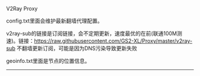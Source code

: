 V2Ray Proxy

config.txt里面会维护最新翻墙代理配置。

v2ray-sub的链接是订阅链接，会不定期更新，速度最优的在前(联通100M测速)。链接：https://raw.githubusercontent.com/GS2-XL/Proxy/master/v2ray-sub
不翻墙更新订阅，可能是因为DNS污染导致更新失败

geoinfo.txt里面是节点的位置信息。

--------------------------------------------------------------------------------------------
